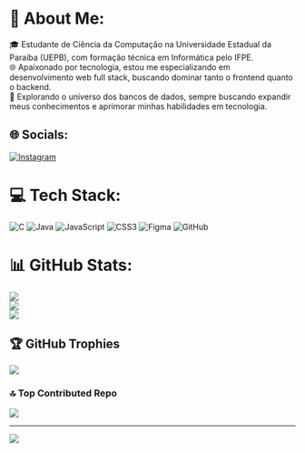 # 💫 About Me:
🎓 Estudante de Ciência da Computação na Universidade Estadual da Paraíba (UEPB), com formação técnica em Informática pelo IFPE.<br>🌐 Apaixonado por tecnologia, estou me especializando em desenvolvimento web full stack, buscando dominar tanto o frontend quanto o backend.<br>💾 Explorando o universo dos bancos de dados, sempre buscando expandir meus conhecimentos e aprimorar minhas habilidades em tecnologia.


## 🌐 Socials:
[![Instagram](https://img.shields.io/badge/Instagram-%23E4405F.svg?logo=Instagram&logoColor=white)](https://instagram.com/https://www.instagram.com/) 

# 💻 Tech Stack:
![C](https://img.shields.io/badge/c-%2300599C.svg?style=for-the-badge&logo=c&logoColor=white) ![Java](https://img.shields.io/badge/java-%23ED8B00.svg?style=for-the-badge&logo=openjdk&logoColor=white) ![JavaScript](https://img.shields.io/badge/javascript-%23323330.svg?style=for-the-badge&logo=javascript&logoColor=%23F7DF1E) ![CSS3](https://img.shields.io/badge/css3-%231572B6.svg?style=for-the-badge&logo=css3&logoColor=white) ![Figma](https://img.shields.io/badge/figma-%23F24E1E.svg?style=for-the-badge&logo=figma&logoColor=white) ![GitHub](https://img.shields.io/badge/github-%23121011.svg?style=for-the-badge&logo=github&logoColor=white)
# 📊 GitHub Stats:
![](https://github-readme-stats.vercel.app/api?username=pedrxhenryque&theme=dark&hide_border=false&include_all_commits=false&count_private=false)<br/>
![](https://github-readme-streak-stats.herokuapp.com/?user=pedrxhenryque&theme=dark&hide_border=false)<br/>
![](https://github-readme-stats.vercel.app/api/top-langs/?username=pedrxhenryque&theme=dark&hide_border=false&include_all_commits=false&count_private=false&layout=compact)

## 🏆 GitHub Trophies
![](https://github-profile-trophy.vercel.app/?username=pedrxhenryque&theme=radical&no-frame=false&no-bg=false&margin-w=4)

### 🔝 Top Contributed Repo
![](https://github-contributor-stats.vercel.app/api?username=pedrxhenryque&limit=5&theme=dark&combine_all_yearly_contributions=true)

---
[![](https://visitcount.itsvg.in/api?id=pedrxhenryque&icon=0&color=7)](https://visitcount.itsvg.in)

<!-- Proudly created with GPRM ( https://gprm.itsvg.in ) -->
